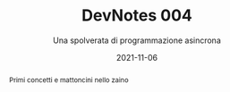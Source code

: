 ---
title: "DevNotes 004"
subtitle: "Una spolverata di programmazione asincrona"
abstract: "Primi concetti e mattoncini nello zaino"
date: 2021-11-06
draft: true
layout: devPost.hbs
---